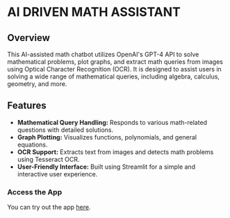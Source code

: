 # AI DRIVEN MATH ASSISTANT

## Overview
This AI-assisted math chatbot utilizes OpenAI's GPT-4 API to solve mathematical problems, plot graphs, and extract math queries from images using Optical Character Recognition (OCR). It is designed to assist users in solving a wide range of mathematical queries, including algebra, calculus, geometry, and more.

## Features
- **Mathematical Query Handling:** Responds to various math-related questions with detailed solutions.
- **Graph Plotting:** Visualizes functions, polynomials, and general equations.
- **OCR Support:** Extracts text from images and detects math problems using Tesseract OCR.
- **User-Friendly Interface:** Built using Streamlit for a simple and interactive user experience.

### Access the App

You can try out the app [here](https://solve-maths.streamlit.app).

> <!--To run this project locally, follow these steps:

//1. **Clone the repository:**
   ```bash
   git clone https://github.com/yourusername/your-repo-name.git
   cd your-repo-name//
 -->
